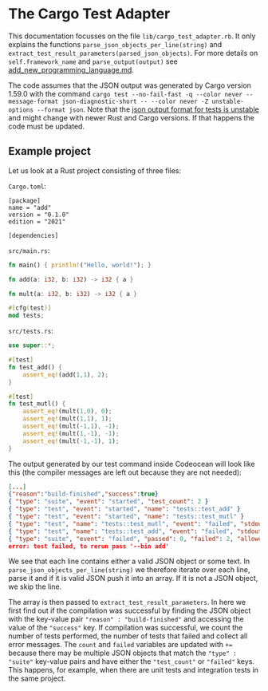 # The Cargo Test Adapter
This documentation focusses on the file `lib/cargo_test_adapter.rb`. It only explains the functions `parse_json_objects_per_line(string)` and `extract_test_result_parameters(parsed_json_objects)`. For more details on `self.framework_name` and `parse_output(output)` see [add_new_programming_language.md](add_new_programming_language.md).

The code assumes that the JSON output was generated by Cargo version 1.59.0 with the command `cargo test --no-fail-fast -q --color never --message-format json-diagnostic-short -- --color never -Z unstable-options --format json`. Note that the [json output format for tests is unstable](https://doc.rust-lang.org/rustc/tests/index.html#--format-format) and might change with newer Rust and Cargo versions. If that happens the code must be updated.

## Example project
Let us look at a Rust project consisting of three files:

`Cargo.toml`:
```
[package]
name = "add"
version = "0.1.0"
edition = "2021"

[dependencies]
```

`src/main.rs`:
```rust
fn main() { println!("Hello, world!"); }

fn add(a: i32, b: i32) -> i32 { a }

fn mult(a: i32, b: i32) -> i32 { a }

#[cfg(test)]
mod tests;
```

`src/tests.rs`:
```rust
use super::*;

#[test]
fn test_add() {
    assert_eq!(add(1,1), 2);
}

#[test]
fn test_mutl() {
    assert_eq!(mult(1,0), 0);
    assert_eq!(mult(1,1), 1);
    assert_eq!(mult(-1,1), -1);
    assert_eq!(mult(1,-1), -1);
    assert_eq!(mult(-1,-1), 1);
}
```

The output generated by our test command inside Codeocean will look like this (the compiler messages are left out because they are not needed):

```json
[...]
{"reason":"build-finished","success":true}
{ "type": "suite", "event": "started", "test_count": 2 }
{ "type": "test", "event": "started", "name": "tests::test_add" }
{ "type": "test", "event": "started", "name": "tests::test_mutl" }
{ "type": "test", "name": "tests::test_mutl", "event": "failed", "stdout": "thread 'tests::test_mutl' panicked at 'assertion failed: `(left == right)`\n  left: `1`,\n right: `0`', src/tests.rs:10:5\nnote: run with `RUST_BACKTRACE=1` environment variable to display a backtrace\n" }
{ "type": "test", "name": "tests::test_add", "event": "failed", "stdout": "thread 'tests::test_add' panicked at 'assertion failed: `(left == right)`\n  left: `1`,\n right: `2`', src/tests.rs:5:5\n" }
{ "type": "suite", "event": "failed", "passed": 0, "failed": 2, "allowed_fail": 0, "ignored": 0, "measured": 0, "filtered_out": 0, "exec_time": 0.000608784 }
error: test failed, to rerun pass '--bin add'
```

We see that each line contains either a valid JSON object or some text. In `parse_json_objects_per_line(string)` we therefore iterate over each line, parse it and if it is valid JSON push it into an array. If it is not a JSON object, we skip the line. 

The array is then passed to `extract_test_result_parameters`. In here we first find out if the compilation was successful by finding the JSON object with the key-value pair `"reason" : "build-finished"` and accessing the value of the `"success"` key. If compilation was successful, we count the number of tests performed, the number of tests that failed and collect all error messages. The `count` and `failed` variables are updated with `+=` because there may be multiple JSON objects that match the `"type" : "suite"` key-value pairs and have either the `"test_count"` or `"failed"` keys. This happens, for example, when there are unit tests and integration tests in the same project.
